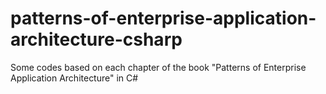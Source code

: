 # patterns-of-enterprise-application-architecture-csharp
Some codes based on each chapter of the book "Patterns of Enterprise Application Architecture" in C#
